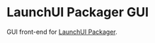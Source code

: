 # LaunchUI Packager GUI

GUI front-end for [LaunchUI Packager](https://github.com/mimecorg/launchui-packager).
